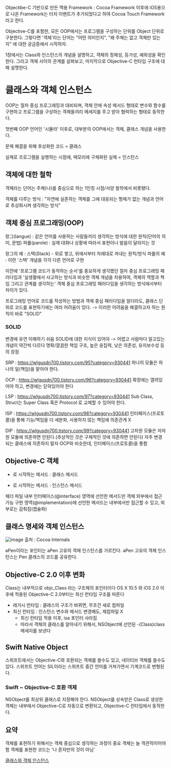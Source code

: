 Objectibe-C 기반으로 만든 맥용 Framework : Cocoa Framework
이후에 iOS용으로 나온 Framework는 터치 이벤트가 추가되었다고 하여 Cocoa Touch Framework라고 한다.

Objective-C를 포함한, 모든 OOP에서는 프로그램을 구성하는 단위를 Object 단위로 구분한다.
그렇다면 '객체'라는 단어는 "어떤 의미인지", "왜 주체는 없고 객체만 있는지" 에 대한 궁금증에서 시작하자.

1장에서는 Class와 인스턴스의 개념을 설명하고, 객체의 정체성, 등가성, 예외성을 확인한다.
그리고 객체 사이의 관계를 살펴보고, 마지막으로 Objective-C 런타임 구조에 대해 설명한다.

 

# 클래스와 객체 인스턴스
OOP는 절차 중심 프로그래밍과 대비되며, 객체 안에 속성 메서드 형태로 변수와 함수를 구현하고 프로그램을 구성하는 객체들끼리 메세지를 주고 받아 협력하는 형태로 동작한다.

첫번째 OOP 언어인 '시뮬라' 이후로, 대부분의 OOP에서는 객체, 클래스 개념을 사용한다.

문제 해결을 위해 추상화한 코드 = 클래스

실제로 프로그램을 실행하는 시점에, 메모리에 구체화된 실체 = 인스턴스
 

## 객체에 대한 철학
객체라는 단어는 주체(나)를 중심으로 하는 1인칭 시점/서양 철학에서 비롯됐다.

객체를 다루는 방식 : "자연에 실존하는 객체를 그에 대응되는 형체가 없는 개념과 언어로 추상화시켜 생각하는 방식"

 

## 객체 중심 프로그래밍(OOP)
랑그(langue) : 같은 언어를 사용하는 사람들끼리 생각하는 방식에 대한 원칙(단어의 의미, 문법)
파롤(parole) : 실제 대화나 상황에 따라서 표현이나 발음이 달라지는 것

랑그의 예 : 스택(Stack) - 위로 쌓고, 위에서부터 차례대로 꺼내는 원칙/방식
파롤의 예 : 이런 '스택' 개념을 각각 다른 언어로 구현

이전에 '프로그램 코드가 동작하는 순서'를 중요하게 생각했던 절차 중심 프로그래밍 패러다임과
'실생활에서 사고하는 방식과 비슷한 객체 개념을 차용하여, 객체의 역할과 책임 그리고 관계를 생각하는' 객체 중심 프로그래밍 패러다임을 생각하는 방식에서부터 차이가 있다.

프로그래밍 언어로 코드를 작성하는 방법과 객체 중심 패러다임을 알더라도, 클래스 단위로 코드를 표현하기에는 여러 어려움이 있다.
-> 이러한 어려움을 해결하고자 하는 원칙이 바로 "SOLID"

### SOLID

변경에 유연
이해하기 쉬움
SOLID에 대한 지식이 있어야 -> 어렵고 사람마다 알고있는 개념이 약간씩 다르다
명확/깔끔한 책임 구조, 높은 응집력, 낮은 의존성, 유지보수성 등의 장점
 
SRP : https://wlgusdn700.tistory.com/95?category=930441
하나의 모듈은 하나의 일(책임)을 맡아야 한다.

OCP : https://wlgusdn700.tistory.com/96?category=930441 
확장에는 열려있어야 하고, 변경에는 닫혀있어야 한다

LSP : https://wlgusdn700.tistory.com/97?category=930441
Sub Class, Struct는 Super Class 혹은 Protocol 로 교체할 수 있어야 한다.

ISP : https://wlgusdn700.tistory.com/98?category=930441 
인터페이스(프로토콜)을 통해 기능/책임을 더 세분화, 사용하지 않는 책임에 의존관계 X

DIP : https://wlgusdn700.tistory.com/99?category=930441 
고차원 모듈은 저차원 모듈에 의존하면 안된다.(추상적인 것은 구체적인 것에 의존하면 안된다)
자주 변경되는 클래스에 의존하지 말자
OCP와 비슷한데, 인터페이스(프로토콜)을 통함


## Objective-C 객체
+ 로 시작하는 메서드 : 클래스 메서드
- 로 시작하는 메서드 : 인스턴스 메서드

헤더 파일 내부 인터페이스(@interface) 영역에 선언한 메서드만 객체 외부에서 접근 가능
구현 영역(@implementation)에 선언한 메서드는 내부에서만 접근할 수 있고, 외부로는 감춰짐(캡슐화)

 
## 클래스 명세와 객체 인스턴스
 
![image](https://user-images.githubusercontent.com/11826495/124375156-a50d6880-dcdb-11eb-9c4d-aac590eaf450.png)
출처 : Cocoa Internals

aPen이라는 포인터는 aPen 고유의 객체 인스턴스를 가르킨다.
aPen 고유의 객체 인스턴스는 Pen 클래스의 코드를 공유한다.
 
## Objective-C 2.0 이후 변화
Class는 내부적으로 objc_Class 라는 구조체의 포인터이다
OS X 10.5 와 iOS 2.0 이후에 적용된 Objective-C 2.0부터는 최신 런타임 구조를 따른다
- 레거시 런타임 : 클래스의 구조가 바뀌면, 무조건 새로 컴파일
- 최신 런타임 : 인스턴스 변수와 메서드 변경해도, 재컴파일 X
  - 최신 런타임 적용 이후, isa 포인터 사라짐
  - 따라서 객체의 클래스를 알아내기 위해서, NSObject에 선언된 -(Class)class 메세지를 보낸다

## Swift Native Object
스위프트에서는 Objective-C와 호환되는 객체를 쓸수도 있고, 네이티브 객체를 쓸수도 있다.
스위프트 언어는 SIL이라는 스위프트 중간 언어를 거쳐가면서 기계코드로 변형된다.

 
### Swift ~ Objective-C 호환 객체
NSObject를 최상위 클래스로 지정해야 한다.
NSObject를 상속받은 Class로 생성한 객체는 내부에서 Objective-C로 자동으로 변환되고, Objective-C 런타임에서 동작한다.

## 요약
객체를 표현하기 위해서는 객체 중심으로 생각하는 과정이 중요
객체는 늘 객관적이어야 함
객체를 표현한 코드는 '나 혼자만의 것이 아님'



[클래스와 객체 인스턴스](https://wlgusdn700.tistory.com/117)
